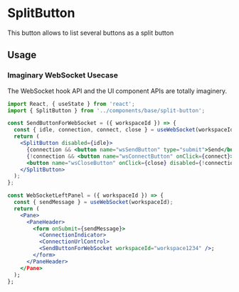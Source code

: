# SplitButton

This button allows to list several buttons as a split button

## Usage

### Imaginary WebSocket Usecase

The WebSocket hook API and the UI component APIs are totally imaginery.

```jsx
import React, { useState } from 'react';
import { SplitButton } from '../components/base/split-button';

const SendButtonForWebSocket = ({ workspaceId }) => {
  const { idle, connection, connect, close } = useWebSocket(workspaceId);
  return (
    <SplitButton disabled={idle}>
      {connection && <button name="wsSendButton" type="submit">Send</button>}
      {!connection && <button name="wsConnectButton" onClick={connect}>Connect</button>}
      <button name="wsCloseButton" onClick={close} disabled={!connection}>Close</button>
    </SplitButton>
  );
};

const WebSocketLeftPanel = ({ workspaceId }) => {
  const { sendMessage } = useWebSocket(workspaceId);
  return (
    <Pane>
      <PaneHeader>
        <form onSubmit={sendMessage}>
          <ConnectionIndicator>
          <ConnectionUrlControl>
          <SendButtonForWebSocket workspaceId="workspace1234" />;        
        </form>
      </PaneHeader>
    </Pane>
  );
};
```
